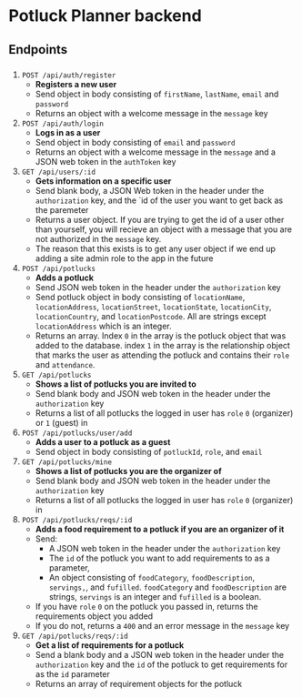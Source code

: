# Potluck Planner backend

## Endpoints

###

1. `POST /api/auth/register`
   - **Registers a new user**
   - Send object in body consisting of `firstName`, `lastName`, `email` and `password`
   - Returns an object with a welcome message in the `message` key
2. `POST /api/auth/login`
   - **Logs in as a user**
   - Send object in body consisting of `email` and `password`
   - Returns an object with a welcome message in the `message` and a JSON web token in the `authToken` key
3. `GET /api/users/:id`
   - **Gets information on a specific user**
   - Send blank body, a JSON Web token in the header under the `authorization` key, and the `id of the user you want to get back as the paremeter
   - Returns a user object. If you are trying to get the id of a user other than yourself, you will recieve an object with a message that you are not authorized in the `message` key.
   - The reason that this exists is to get any user object if we end up adding a site admin role to the app in the future
4. `POST /api/potlucks`
   - **Adds a potluck**
   - Send JSON web token in the header under the `authorization` key
   - Send potluck object in body consisting of `locationName`, `locationAddress`, `locationStreet`, `locationState`, `locationCity`, `locationCountry`, and `locationPostcode`. All are strings except `locationAddress` which is an integer.
   - Returns an array. Index `0` in the array is the potluck object that was added to the database. index `1` in the array is the relationship object that marks the user as attending the potluck and contains their `role` and `attendance`.
5. `GET /api/potlucks`
   - **Shows a list of potlucks you are invited to**
   - Send blank body and JSON web token in the header under the `authorization` key
   - Returns a list of all potlucks the logged in user has `role` `0` (organizer) or `1` (guest) in
6. `POST /api/potlucks/user/add`
   - **Adds a user to a potluck as a guest**
   - Send object in body consisting of `potluckId`, `role`, and `email`
7. `GET /api/potlucks/mine`
   - **Shows a list of potlucks you are the organizer of**
   - Send blank body and JSON web token in the header under the `authorization` key
   - Returns a list of all potlucks the logged in user has `role` `0` (organizer) in
8. `POST /api/potlucks/reqs/:id`
   - **Adds a food requirement to a potluck if you are an organizer of it**
   - Send:
     - A JSON web token in the header under the `authorization` key
     - The `id` of the potluck you want to add requirements to as a parameter,
     - An object consisting of `foodCategory`, `foodDescription`, `servings,`, and `fufilled`. `foodCategory` and `foodDescription` are strings, `servings` is an integer and `fufilled` is a boolean.
   - If you have `role` `0` on the potluck you passed in, returns the requirements object you added
   - If you do not, returns a `400` and an error message in the `message` key
9. `GET /api/potlucks/reqs/:id`
   - **Get a list of requirements for a potluck**
   - Send a blank body and a JSON web token in the header under the `authorization` key and the `id` of the potluck to get requirements for as the `id` parameter
   - Returns an array of requirement objects for the potluck
